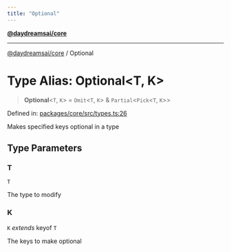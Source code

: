 ```yaml
---
title: "Optional"
---
```


[**@daydreamsai/core**](./api-reference.md)

***

[@daydreamsai/core](./api-reference.md) / Optional

# Type Alias: Optional\<T, K\>

> **Optional**\<`T`, `K`\> = `Omit`\<`T`, `K`\> & `Partial`\<`Pick`\<`T`, `K`\>\>

Defined in: [packages/core/src/types.ts:26](https://github.com/dojoengine/daydreams/blob/612e9304717c546d301f9cac8c204de734cac957/packages/core/src/types.ts#L26)

Makes specified keys optional in a type

## Type Parameters

### T

`T`

The type to modify

### K

`K` *extends* keyof `T`

The keys to make optional

